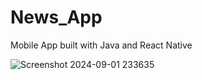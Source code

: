 # News_App

Mobile App built with Java and React Native

![Screenshot 2024-09-01 233635](https://github.com/user-attachments/assets/912c3ef6-69d4-4375-a0e9-6f99ebad16ec)
